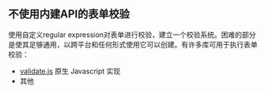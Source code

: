 
## 不使用内建API的表单校验
使用自定义regular expression对表单进行校验，建立一个校验系统。困难的部分是使其足够通用，以跨平台和任何形式使用它可以创建。有许多库可用于执行表单校验：
* [validate.js](https://github.com/rickharrison/validate.js) 原生 Javascript 实现
* 其他